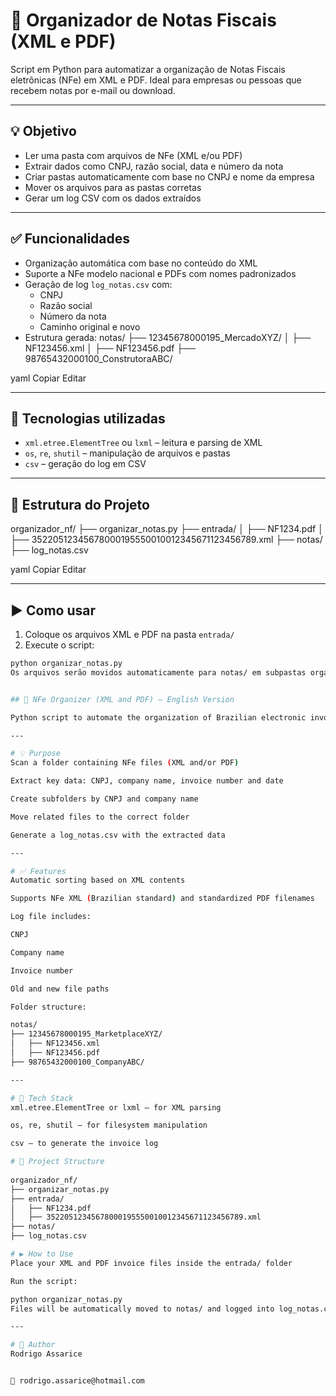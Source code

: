 # 🧾 Organizador de Notas Fiscais (XML e PDF)

Script em Python para automatizar a organização de Notas Fiscais eletrônicas (NFe) em XML e PDF. Ideal para empresas ou pessoas que recebem notas por e-mail ou download.

---

## 💡 Objetivo

- Ler uma pasta com arquivos de NFe (XML e/ou PDF)
- Extrair dados como CNPJ, razão social, data e número da nota
- Criar pastas automaticamente com base no CNPJ e nome da empresa
- Mover os arquivos para as pastas corretas
- Gerar um log CSV com os dados extraídos

---

## ✅ Funcionalidades

- Organização automática com base no conteúdo do XML
- Suporte a NFe modelo nacional e PDFs com nomes padronizados
- Geração de log `log_notas.csv` com:
  - CNPJ
  - Razão social
  - Número da nota
  - Caminho original e novo
- Estrutura gerada:
notas/
├── 12345678000195_MercadoXYZ/
│ ├── NF123456.xml
│ ├── NF123456.pdf
├── 98765432000100_ConstrutoraABC/

yaml
Copiar
Editar

---

## 🧠 Tecnologias utilizadas

- `xml.etree.ElementTree` ou `lxml` – leitura e parsing de XML
- `os`, `re`, `shutil` – manipulação de arquivos e pastas
- `csv` – geração do log em CSV

---

## 📁 Estrutura do Projeto

organizador_nf/
├── organizar_notas.py
├── entrada/
│ ├── NF1234.pdf
│ ├── 35220512345678000195550010012345671123456789.xml
├── notas/
├── log_notas.csv

yaml
Copiar
Editar

---

## ▶️ Como usar

1. Coloque os arquivos XML e PDF na pasta `entrada/`
2. Execute o script:
```bash
python organizar_notas.py
Os arquivos serão movidos automaticamente para notas/ em subpastas organizadas por empresa, e o log será salvo em log_notas.csv.


## 🧾 NFe Organizer (XML and PDF) — English Version

Python script to automate the organization of Brazilian electronic invoices (NFe) in XML and PDF formats. Ideal for accounting, finance, or personal use.

---

# 💡 Purpose
Scan a folder containing NFe files (XML and/or PDF)

Extract key data: CNPJ, company name, invoice number and date

Create subfolders by CNPJ and company name

Move related files to the correct folder

Generate a log_notas.csv with the extracted data

---

# ✅ Features
Automatic sorting based on XML contents

Supports NFe XML (Brazilian standard) and standardized PDF filenames

Log file includes:

CNPJ

Company name

Invoice number

Old and new file paths

Folder structure:

notas/
├── 12345678000195_MarketplaceXYZ/
│   ├── NF123456.xml
│   ├── NF123456.pdf
├── 98765432000100_CompanyABC/

---

# 🧠 Tech Stack
xml.etree.ElementTree or lxml – for XML parsing

os, re, shutil – for filesystem manipulation

csv – to generate the invoice log

# 📁 Project Structure
 
organizador_nf/
├── organizar_notas.py
├── entrada/
│   ├── NF1234.pdf
│   ├── 35220512345678000195550010012345671123456789.xml
├── notas/
├── log_notas.csv

# ▶️ How to Use
Place your XML and PDF invoice files inside the entrada/ folder

Run the script:

python organizar_notas.py
Files will be automatically moved to notas/ and logged into log_notas.csv.

---

# 👤 Author
Rodrigo Assarice


📧 rodrigo.assarice@hotmail.com

